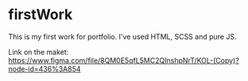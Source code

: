 # firstWork

This is my first work for portfolio. I've used HTML, SCSS and pure JS.

Link on the maket: https://www.figma.com/file/8QM0E5qfL5MC2QInshpNrT/KOL-(Copy)?node-id=436%3A854
